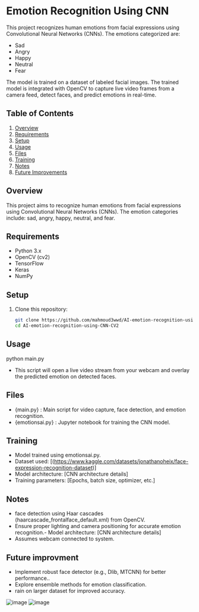 
# Emotion Recognition Using CNN

This project recognizes human emotions from facial expressions using Convolutional Neural Networks (CNNs). The emotions categorized are:
- Sad
- Angry
- Happy
- Neutral
- Fear

The model is trained on a dataset of labeled facial images. The trained model is integrated with OpenCV to capture live video frames from a camera feed, detect faces, and predict emotions in real-time.

## Table of Contents

1. [Overview](#overview)
2. [Requirements](#requirements)
3. [Setup](#setup)
4. [Usage](#usage)
5. [Files](#files)
6. [Training](#training)
7. [Notes](#notes)
8. [Future Improvements](#future-improvements)

## Overview

This project aims to recognize human emotions from facial expressions using Convolutional Neural Networks (CNNs). The emotion categories include: sad, angry, happy, neutral, and fear.

## Requirements

- Python 3.x
- OpenCV (cv2)
- TensorFlow
- Keras
- NumPy

## Setup

1. Clone this repository:
   ```bash
   git clone https://github.com/mahmoud3wwd/AI-emotion-recognition-using-CNN-CV2.git
   cd AI-emotion-recognition-using-CNN-CV2

## Usage
python main.py 
- This script will open a live video stream from your webcam and overlay the predicted emotion on detected faces.


## Files

- {main.py} : Main script for video capture, face detection, and emotion recognition.
- {emotionsai.py} : Jupyter notebook for training the CNN model.

## Training
- Model trained using emotionsai.py.
- Dataset used: [(https://www.kaggle.com/datasets/jonathanoheix/face-expression-recognition-dataset)]
- Model architecture: [CNN architecture details]
- Training parameters: [Epochs, batch size, optimizer, etc.]


## Notes
- face detection using Haar cascades (haarcascade_frontalface_default.xml) from OpenCV.
- Ensure proper lighting and camera positioning for accurate emotion recognition.- Model architecture: [CNN architecture details]
- Assumes webcam connected to system.


## Future improvment
- Implement robust face detector (e.g., Dlib, MTCNN) for better performance..
- Explore ensemble methods for emotion classification.
- rain on larger dataset for improved accuracy.
   


![image](https://github.com/Mahmoud3wwd/AI-emotion-recognition-using-CNN-CV2/assets/150680874/4906b218-eee5-45fc-8b1a-41a978ac3021)
![image](https://github.com/Mahmoud3wwd/AI-emotion-recognition-using-CNN-CV2/assets/150680874/dd6d552a-2e60-457b-a5d3-0971c521c871)



